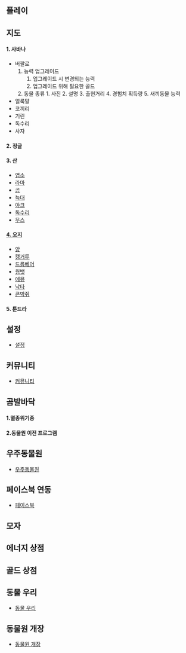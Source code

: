 ## 플레이
## 지도
#### 1. 사바나
+ 버팔로
	1. 능력 업그레이드
		1. 업그레이드 시 변경되는 능력
		2. 업그레이드 위해 필요한 골드
	2. 동물 종류
			1. 사진
			2. 설명
			3. 출현거리
			4. 경험치 획득량
			5. 새끼동물 능력
+ 얼룩말
+ 코끼리
+ 기린
+ 독수리
+ 사자
#### 2. 정글
#### 3. 산
+ [염소](./세윤/염소/염소.md)
+ [라마](./세윤/라마/라마.md)
+ [곰](./세윤/곰/곰.md)
+ [늑대](./세윤/늑대/늑대.md)
+ [야크](./세윤/야크/야크.md)
+ [독수리](./세윤/독수리/독수리.md)
+ [무스](./세윤/무스/무스.md)
####  [4. 오지](./원웅/오지.md)
+ [양](./원웅/양.md)
+ [캥거루](https://github.com/hn06065/CreativeEngineeringDesign-7-/blob/master/%EC%9B%90%EC%9B%85/%EC%BA%A5%EC%BB%A4%EB%A3%A8.md)
+ [드롭베어](./원웅/드롭베어.md)
+ [웜뱃](./원웅/웜뱃.md)
+ [에뮤](./원웅/에뮤.md)
+ [낙타](./원웅/낙타.md)
+ [큰박쥐](./원웅/큰박쥐.md)
#### 5. 툰드라
## 설정
+ [설정](https://github.com/hn06065/CreativeEngineeringDesign-7-/blob/master/%EC%9B%90%EC%9B%85/%EC%84%A4%EC%A0%95.md)
## 커뮤니티
+ [커뮤니티](https://github.com/hn06065/CreativeEngineeringDesign-7-/blob/master/%EC%9B%90%EC%9B%85/%EC%BB%A4%EB%AE%A4%EB%8B%88%ED%8B%B0.md)
## 곰발바닥
#### 1.멸종위기종
#### 2.동물원 이전 프로그램
## 우주동물원
+ [우주동물원](https://github.com/hn06065/CreativeEngineeringDesign-7-/blob/master/%EC%9B%90%EC%9B%85/%EC%9A%B0%EC%A3%BC_%EB%8F%99%EB%AC%BC%EC%9B%90.md)
## 페이스북 연동
+ [페이스북](https://github.com/hn06065/CreativeEngineeringDesign-7-/blob/master/%EC%9B%90%EC%9B%85/%ED%8E%98%EC%9D%B4%EC%8A%A4%EB%B6%81_%EC%97%B0%EB%8F%99.md)
## 모자
## 에너지 상점
## 골드 상점
## 동물 우리
+ [동물 우리](https://github.com/hn06065/CreativeEngineeringDesign-7-/blob/master/%EC%9B%90%EC%9B%85/%EB%8F%99%EB%AC%BC_%EC%9A%B0%EB%A6%AC.md)
## 동물원 개장
+ [동물원 개장](https://github.com/hn06065/CreativeEngineeringDesign-7-/blob/master/%EC%9B%90%EC%9B%85/%EB%8F%99%EB%AC%BC%EC%9B%90_%EA%B0%9C%EC%9E%A5.md)
